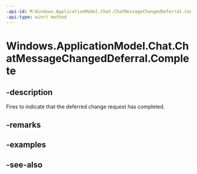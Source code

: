 ----api-id: M:Windows.ApplicationModel.Chat.ChatMessageChangedDeferral.Complete
-api-type: winrt method
---<!-- Method syntaxpublic void Complete()--># Windows.ApplicationModel.Chat.ChatMessageChangedDeferral.Complete## -descriptionFires to indicate that the deferred change request has completed.## -remarks## -examples## -see-also